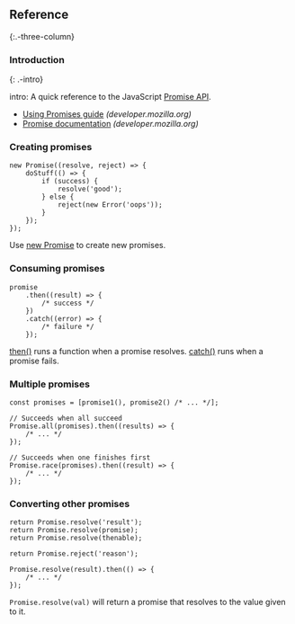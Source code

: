 Reference
---------

{:.-three-column}

### Introduction

{: .-intro}

intro: A quick reference to the JavaScript [Promise API](https://developer.mozilla.org/en-US/docs/Web/JavaScript/Reference/Global_Objects/Promise).

-   [Using Promises guide](https://developer.mozilla.org/en-US/docs/Web/JavaScript/Guide/Using_promises) *(developer.mozilla.org)*
-   [Promise documentation](https://developer.mozilla.org/en-US/docs/Web/JavaScript/Reference/Global_Objects/Promise) *(developer.mozilla.org)*

### Creating promises

    new Promise((resolve, reject) => {
        doStuff(() => {
            if (success) {
                resolve('good');
            } else {
                reject(new Error('oops'));
            }
        });
    });

Use [new Promise](https://developer.mozilla.org/en-US/docs/Web/JavaScript/Reference/Global_Objects/Promise#Contstructor) to create new promises.

### Consuming promises

    promise
        .then((result) => {
            /* success */
        })
        .catch((error) => {
            /* failure */
        });

[then()](https://developer.mozilla.org/en-US/docs/Web/JavaScript/Reference/Global_Objects/Promise/then) runs a function when a promise resolves. [catch()](https://developer.mozilla.org/en-US/docs/Web/JavaScript/Reference/Global_Objects/Promise/catch) runs when a promise fails.

### Multiple promises

    const promises = [promise1(), promise2() /* ... */];

    // Succeeds when all succeed
    Promise.all(promises).then((results) => {
        /* ... */
    });

    // Succeeds when one finishes first
    Promise.race(promises).then((result) => {
        /* ... */
    });

### Converting other promises

    return Promise.resolve('result');
    return Promise.resolve(promise);
    return Promise.resolve(thenable);

    return Promise.reject('reason');

    Promise.resolve(result).then(() => {
        /* ... */
    });

`Promise.resolve(val)` will return a promise that resolves to the value given to it.
